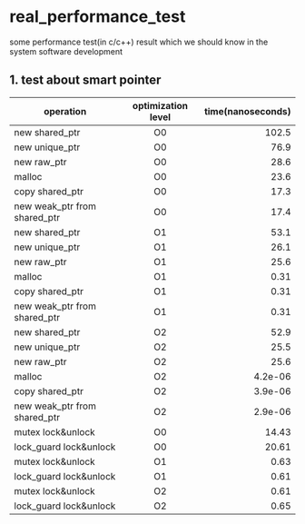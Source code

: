 # real_performance_test
  some performance test(in c/c++) result which we should know in the system software development

## 1. test about smart pointer
| operation | optimization level | time(nanoseconds) |
| ------------- |:-------------:| -----:|
| new shared_ptr| O0|102.5|
| new unique_ptr| O0|76.9|
| new raw_ptr| O0|28.6|
| malloc| O0|23.6|
| copy shared_ptr| O0|17.3|
| new weak_ptr from shared_ptr| O0|17.4|
| new shared_ptr| O1|53.1|
| new unique_ptr| O1|26.1|
| new raw_ptr| O1|25.6|
| malloc| O1|0.31|
| copy shared_ptr| O1|0.31|
| new weak_ptr from shared_ptr| O1|0.31|
| new shared_ptr| O2|52.9|
| new unique_ptr| O2|25.5|
| new raw_ptr| O2|25.6|
| malloc| O2|4.2e-06|
| copy shared_ptr| O2|3.9e-06|
| new weak_ptr from shared_ptr| O2|2.9e-06|
| mutex lock&unlock| O0|14.43|
| lock_guard lock&unlock| O0|20.61|
| mutex lock&unlock| O1|0.63|
| lock_guard lock&unlock| O1|0.61|
| mutex lock&unlock| O2|0.61|
| lock_guard lock&unlock| O2|0.65|


